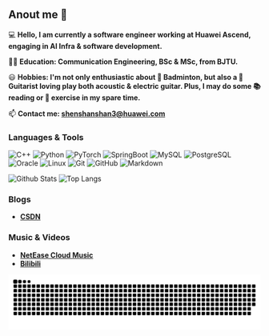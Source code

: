 <!--
**shen-shanshan/shen-shanshan** is a ✨ _special_ ✨ repository because its `README.md` (this file) appears on your GitHub profile.

Here are some ideas to get you started:

- 🔭 I’m currently working on ...
- 🌱 I’m currently learning ...
- 👯 I’m looking to collaborate on ...
- 🤔 I’m looking for help with ...
- 💬 Ask me about ...
- 📫 How to reach me: ...
- 😄 Pronouns: ...
- ⚡ Fun fact: ...
-->

## Anout me 👋

💻 **Hello, I am currently a software engineer working at Huawei Ascend, engaging in AI Infra & software development.**

👨‍🎓 **Education: Communication Engineering, BSc & MSc, from BJTU.**

😃 **Hobbies: I'm not only enthusiastic about 🏸 Badminton, but also a 🎸 Guitarist loving play both acoustic & electric guitar. Plus, I may do some 📚 reading or 💪 exercise in my spare time.**

📫 **Contact me: [shenshanshan3@huawei.com](shenshanshan3@huawei.com)**

### Languages & Tools

![C++](https://img.shields.io/badge/-C++-333333?style=flat-square&logo=cplusplus)
![Python](https://img.shields.io/badge/-Python-333333?style=flat-square&logo=Python)
![PyTorch](https://img.shields.io/badge/-PyTorch-333333?style=flat-square&logo=PyTorch)
![SpringBoot](https://img.shields.io/badge/-SpringBoot-333333?style=flat-square&logo=springboot)
![MySQL](https://img.shields.io/badge/-MySQL-333333?style=flat-square&logo=mysql)
![PostgreSQL](https://img.shields.io/badge/-PostgreSQL-333333?style=flat-square&logo=postgresql)
![Oracle](https://img.shields.io/badge/-Oracle-333333?style=flat-square&logo=oracle)
![Linux](https://img.shields.io/badge/-Linux-333333?style=flat&logo=Linux&logoColor=FCC624)
![Git](https://img.shields.io/badge/-Git-333333?style=flat-square&logo=git)
![GitHub](https://img.shields.io/badge/-GitHub-333333?style=flat-square&logo=github)
![Markdown](https://img.shields.io/badge/-Markdown-333333?style=flat&logo=markdown)

![Github Stats](https://github-readme-stats.vercel.app/api?username=shen-shanshan&count_private=true&show_icons=true&include_all_commits=true)
![Top Langs](https://github-readme-stats.vercel.app/api/top-langs/?username=shen-shanshan&hide=TeX&layout=compact)

### Blogs

- **[CSDN](https://blog.csdn.net/weixin_44162047?type=blog)**

### Music & Videos

- **[NetEase Cloud Music](https://music.163.com/#/artist?id=62054947)**
- **[Bilibili](https://space.bilibili.com/14112152?spm_id_from=333.1007.0.0)**

![github contribution grid snake animation](https://raw.githubusercontent.com/platane/platane/output/github-contribution-grid-snake.svg)
